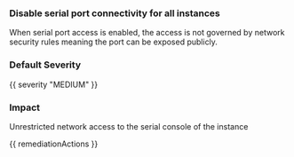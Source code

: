 
### Disable serial port connectivity for all instances

When serial port access is enabled, the access is not governed by network security rules meaning the port can be exposed publicly.

### Default Severity
{{ severity "MEDIUM" }}

### Impact
Unrestricted network access to the serial console of the instance

<!-- DO NOT CHANGE -->
{{ remediationActions }}


